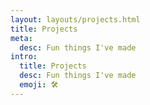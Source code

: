 ```yaml
---
layout: layouts/projects.html
title: Projects
meta:
  desc: Fun things I've made
intro:
  title: Projects
  desc: Fun things I've made
  emoji: 🛠️
---
```

